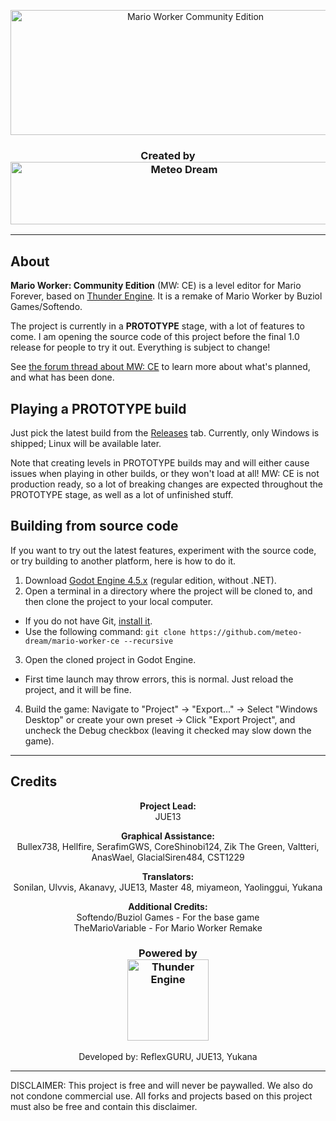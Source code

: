 <p align=center>
  <a href="https://github.com/meteo-dream/mario-worker-ce/releases">
    <img width="576" height="200" alt="Mario Worker Community Edition" src="https://github.com/user-attachments/assets/0e07e6cd-23ae-4ea0-ae2c-4dc806b180f6" />
  </a>
</p>

<h3 align=center>
  Created by<br>
  <a href="https://mfce.rnx.su">
    <img width="540" height="100" alt="Meteo Dream" src="https://github.com/user-attachments/assets/a669d7bf-a038-4cba-ba6e-761aba896a11" />
  </a>
</h3>

----

<h2>About</h2>

**Mario Worker: Community Edition** (MW: CE) is a level editor for Mario Forever, based on [Thunder Engine](https://github.com/Thunder-Engine-Dev/thunder-engine). It is a remake of Mario Worker by Buziol Games/Softendo.

The project is currently in a **PROTOTYPE** stage, with a lot of features to come. I am opening the source code of this project before the final 1.0 release for people to try it out. Everything is subject to change!

See [the forum thread about MW: CE](https://marioforever.space/topic/36/wip-mario-worker-community-edition) to learn more about what's planned, and what has been done.


<h2>Playing a PROTOTYPE build</h2>

Just pick the latest build from the [Releases](https://github.com/meteo-dream/mario-worker-ce/releases) tab. Currently, only Windows is shipped; Linux will be available later.

Note that creating levels in PROTOTYPE builds may and will either cause issues when playing in other builds, or they won't load at all! MW: CE is not production ready,
so a lot of breaking changes are expected throughout the PROTOTYPE stage, as well as a lot of unfinished stuff.

<h2>Building from source code</h2>

If you want to try out the latest features, experiment with the source code, or try building to another platform, here is how to do it.

1. Download [Godot Engine 4.5.x](https://godotengine.org/) (regular edition, without .NET).
2. Open a terminal in a directory where the project will be cloned to, and then clone the project to your local computer.
- If you do not have Git, [install it](https://git-scm.com/downloads).
- Use the following command: `git clone https://github.com/meteo-dream/mario-worker-ce --recursive`
3. Open the cloned project in Godot Engine.
- First time launch may throw errors, this is normal. Just reload the project, and it will be fine.
4. Build the game: Navigate to "Project" -> "Export..." -> Select "Windows Desktop" or create your own preset -> Click "Export Project", and uncheck the Debug checkbox (leaving it checked may slow down the game).

----

<h2>Credits</h2>

<div align="center">
  
  **Project Lead:**<br>
  JUE13
  
  **Graphical Assistance:**<br>
  Bullex738, Hellfire, SerafimGWS, CoreShinobi124, Zik The Green, Valtteri, AnasWael, GlacialSiren484, CST1229
  
  **Translators:**<br>
  Sonilan, Ulvvis, Akanavy, JUE13, Master 48, miyameon, Yaolinggui, Yukana
  
  **Additional Credits:**<br>
  Softendo/Buziol Games - For the base game<br>
  TheMarioVariable - For Mario Worker Remake

</div>

<h3 align=center>
  Powered by<br>
  <a href="https://github.com/Thunder-Engine-Dev/thunder-engine">
    <img width="130" height="130" alt="Thunder Engine" src="https://github.com/user-attachments/assets/6cb19226-8237-4860-9ce4-429505530b07" />
  </a>
</h3>

<div align=center>
  Developed by: ReflexGURU, JUE13, Yukana
</div>

----

DISCLAIMER: This project is free and will never be paywalled. We also do not condone commercial use. All forks and projects based on this project must also be free and contain this disclaimer.

